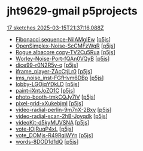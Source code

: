 # jht9629-gmail p5projects
[17 sketches 2025-03-15T21:37:16.088Z](./downloads/gen/sketches_recent.md)

- [Fibonacci sequence-NiIAMgIEw](./p5projects/Fibonacci%20sequence-NiIAMgIEw) [[p5js](https://editor.p5js.org/jht9629-gmail/sketches/NiIAMgIEw)]
- [OpenSimplex-Noise-ScCMFzWqR](./p5projects/OpenSimplex-Noise-ScCMFzWqR) [[p5js](https://editor.p5js.org/jht9629-gmail/sketches/ScCMFzWqR)]
- [Rogue albacore copy-TV2Cu5Rua](./p5projects/Rogue%20albacore%20copy-TV2Cu5Rua) [[p5js](https://editor.p5js.org/jht9629-gmail/sketches/TV2Cu5Rua)]
- [Worley-Noise-Port-fQAn0VQyB](./p5projects/Worley-Noise-Port-fQAn0VQyB) [[p5js](https://editor.p5js.org/jht9629-gmail/sketches/fQAn0VQyB)]
- [dice99-r0N2R5y-q](./p5projects/dice99-r0N2R5y-q) [[p5js](https://editor.p5js.org/jht9629-gmail/sketches/r0N2R5y-q)]
- [iframe\_player-ZAcCtjLr0](./p5projects/iframe_player-ZAcCtjLr0) [[p5js](https://editor.p5js.org/jht9629-gmail/sketches/ZAcCtjLr0)]
- [ims\_noise\_inst-FGfHvm6DBp](./p5projects/ims_noise_inst-FGfHvm6DBp) [[p5js](https://editor.p5js.org/jht9629-gmail/sketches/GfHvm6DBp)]
- [lobby-LGOjqYDkLD](./p5projects/lobby-LGOjqYDkLD) [[p5js](https://editor.p5js.org/jht9629-gmail/sketches/GOjqYDkLD)]
- [paint-iXntJoZO1C](./p5projects/paint-iXntJoZO1C) [[p5js](https://editor.p5js.org/jht9629-gmail/sketches/XntJoZO1C)]
- [photo-booth-tmkCQJy7iV](./p5projects/photo-booth-tmkCQJy7iV) [[p5js](https://editor.p5js.org/jht9629-gmail/sketches/mkCQJy7iV)]
- [pixel-grid-xXukebjmI](./p5projects/pixel-grid-xXukebjmI) [[p5js](https://editor.p5js.org/jht9629-gmail/sketches/xXukebjmI)]
- [video-radial-perlin-9m7nX-2Bxy](./p5projects/video-radial-perlin-9m7nX-2Bxy) [[p5js](https://editor.p5js.org/jht9629-gmail/sketches/m7nX-2Bxy)]
- [video-radial-scan-2hB-Joyqdk](./p5projects/video-radial-scan-2hB-Joyqdk) [[p5js](https://editor.p5js.org/jht9629-gmail/sketches/hB-Joyqdk)]
- [videoKit-d5kyMUVSNA](./p5projects/videoKit-d5kyMUVSNA) [[p5js](https://editor.p5js.org/jht9629-gmail/sketches/5kyMUVSNA)]
- [vote-IOjRuqP4xL](./p5projects/vote-IOjRuqP4xL) [[p5js](https://editor.p5js.org/jht9629-gmail/sketches/OjRuqP4xL)]
- [vote\_DOMjs-R49RqlWYn](./p5projects/vote_DOMjs-R49RqlWYn) [[p5js](https://editor.p5js.org/jht9629-gmail/sketches/R49RqlWYn)]
- [words-8DOD1d1dQ](./p5projects/words-8DOD1d1dQ) [[p5js](https://editor.p5js.org/jht9629-gmail/sketches/8DOD1d1dQ)]